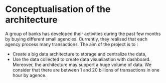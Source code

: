 # Conceptualisation of the architecture

A group of banks has developed their activities during the past few months by buying different small agencies. Currently, they realised that each agency process many transactions. The aim of the project is to :
- Create a big data architecture to storage and centralize the data,
- Use the data collected to create data visualiastion with dashboard.
Moreover, the architecture may support a huge volume of data. We consider that there are between 1 and 20 billions of transactions in one hour by agence.

